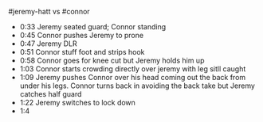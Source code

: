 #jeremy-hatt vs #connor

* 0:33 Jeremy seated guard; Connor standing
* 0:45 Connor pushes Jeremy to prone
* 0:47 Jeremy DLR
* 0:51 Connor stuff foot and strips hook
* 0:58 Connor goes for knee cut but Jeremy holds him up
* 1:03 Connor starts crowding directly over jeremy with leg sitll caught
* 1:09 Jeremy pushes Connor over his head coming out the back from under his legs. Connor turns back in avoiding the back take but Jeremy catches half guard
* 1:22 Jeremy switches to lock down
* 1:4

